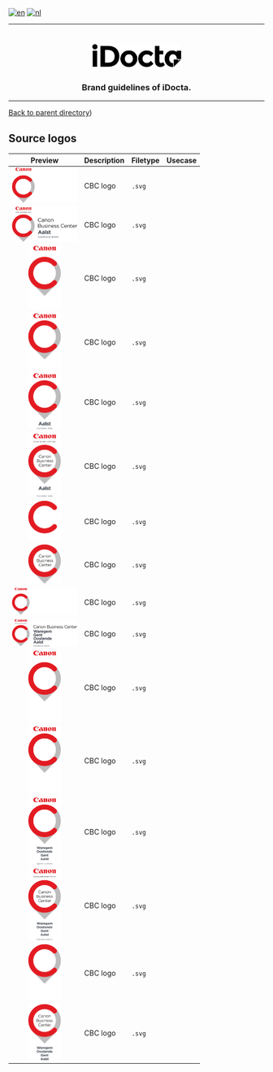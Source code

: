 [![en](https://img.shields.io/badge/lang-en-red.svg)](https://github.com/iDocta/brand-guide/blob/main/logo/cbc/source/README.md)
[![nl](https://img.shields.io/badge/lang-nl-green.svg)](https://github.com/iDocta/brand-guide/blob/main/logo/cbc/source/README.nl.md)

---

<h1 align="center">
    <a href="https://www.idocta.be">    
        <picture>
            <source media="(prefers-color-scheme: dark)" srcset="https://raw.githubusercontent.com/iDocta/brand-guide/main/logo/idocta/source/idocta-white.svg">
            <source media="(prefers-color-scheme: light)" srcset="https://raw.githubusercontent.com/iDocta/brand-guide/main/logo/idocta/source/idocta-black.svg">
            <img width="175px" alt="Shows a black logo in light color mode and a white one in dark color mode." src="https://raw.githubusercontent.com/iDocta/brand-guide/main/logo/idocta/source/idocta-black.svg">
        </picture>
    </a> 
</h1>
 
<h3 align="center">Brand guidelines of iDocta.</h3>

---

[Back to parent directory](../README.md))

## Source logos

|                                                             Preview                                                              | Description | Filetype | Usecase |
| :------------------------------------------------------------------------------------------------------------------------------: | ----------- | -------- | ------- |
|   <img src='https://github.com/iDocta/brand-guide/blob/main/logo/cbc/source/cbc-aalst-landscape-dark.svg' width='128' alt=''/>   | CBC logo    | `.svg`   |         |
|  <img src='https://github.com/iDocta/brand-guide/blob/main/logo/cbc/source/cbc-aalst-landscape-light.svg' width='128' alt=''/>   | CBC logo    | `.svg`   |         |
|    <img src='https://github.com/iDocta/brand-guide/blob/main/logo/cbc/source/cbc-aalst-portrait-dark.svg' width='64' alt=''/>    | CBC logo    | `.svg`   |         |
| <img src='https://github.com/iDocta/brand-guide/blob/main/logo/cbc/source/cbc-aalst-portrait-less-dark.svg' width='64' alt=''/>  | CBC logo    | `.svg`   |         |
| <img src='https://github.com/iDocta/brand-guide/blob/main/logo/cbc/source/cbc-aalst-portrait-less-light.svg' width='64' alt=''/> | CBC logo    | `.svg`   |         |
|   <img src='https://github.com/iDocta/brand-guide/blob/main/logo/cbc/source/cbc-aalst-portrait-light.svg' width='64' alt=''/>    | CBC logo    | `.svg`   |         |
|        <img src='https://github.com/iDocta/brand-guide/blob/main/logo/cbc/source/cbc-arrow-dark.svg' width='64' alt=''/>         | CBC logo    | `.svg`   |         |
|        <img src='https://github.com/iDocta/brand-guide/blob/main/logo/cbc/source/cbc-arrow-light.svg' width='64' alt=''/>        | CBC logo    | `.svg`   |         |
|      <img src='https://github.com/iDocta/brand-guide/blob/main/logo/cbc/source/cbc-landscape-dark.svg' width='128' alt=''/>      | CBC logo    | `.svg`   |         |
|     <img src='https://github.com/iDocta/brand-guide/blob/main/logo/cbc/source/cbc-landscape-light.svg' width='128' alt=''/>      | CBC logo    | `.svg`   |         |
|       <img src='https://github.com/iDocta/brand-guide/blob/main/logo/cbc/source/cbc-portrait-dark.svg' width='64' alt=''/>       | CBC logo    | `.svg`   |         |
|    <img src='https://github.com/iDocta/brand-guide/blob/main/logo/cbc/source/cbc-portrait-less-dark.svg' width='64' alt=''/>     | CBC logo    | `.svg`   |         |
|    <img src='https://github.com/iDocta/brand-guide/blob/main/logo/cbc/source/cbc-portrait-less-light.svg' width='64' alt=''/>    | CBC logo    | `.svg`   |         |
|      <img src='https://github.com/iDocta/brand-guide/blob/main/logo/cbc/source/cbc-portrait-light.svg' width='64' alt=''/>       | CBC logo    | `.svg`   |         |
|   <img src='https://github.com/iDocta/brand-guide/blob/main/logo/cbc/source/cbc-portrait-minimal-dark.svg' width='64' alt=''/>   | CBC logo    | `.svg`   |         |
|  <img src='https://github.com/iDocta/brand-guide/blob/main/logo/cbc/source/cbc-portrait-minimal-light.svg' width='64' alt=''/>   | CBC logo    | `.svg`   |         |